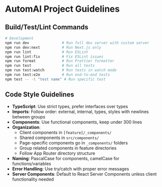 # AutomAI Project Guidelines

## Build/Test/Lint Commands

```bash
# Development
npm run dev               # Run full dev server with custom server
npm run dev:next          # Run Next.js only
npm run lint              # Run ESLint
npm run lint:fix          # Fix ESLint issues
npm run format            # Run Prettier formatter
npm run test              # Run all tests
npm run test:watch        # Run tests in watch mode
npm run test:e2e          # Run end-to-end tests
npm test -- -t "test name" # Run specific test
```

## Code Style Guidelines

- **TypeScript**: Use strict types, prefer interfaces over types
- **Imports**: Follow order: external, internal, types, styles with newlines between groups
- **Components**: Use functional components, keep under 300 lines
- **Organization**:
  - Client components in `[feature]/_components/`
  - Shared components in `src/components/`
  - Page-specific components go in `_components/` folders
  - Group related components in feature directories
  - Follow App Router directory structure
- **Naming**: PascalCase for components, camelCase for functions/variables
- **Error Handling**: Use try/catch with proper error messages
- **Server Components**: Default to React Server Components unless client functionality needed
